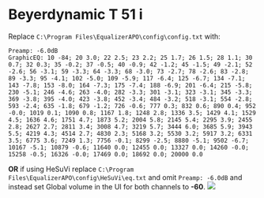 # Beyerdynamic T 51 i
Replace `C:\Program Files\EqualizerAPO\config\config.txt` with:
```
Preamp: -6.0dB
GraphicEQ: 10 -84; 20 3.0; 22 2.5; 23 2.2; 25 1.7; 26 1.5; 28 1.1; 30 0.7; 32 0.3; 35 -0.2; 37 -0.5; 40 -0.9; 42 -1.2; 45 -1.5; 49 -2.1; 52 -2.6; 56 -3.1; 59 -3.3; 64 -3.3; 68 -3.0; 73 -2.7; 78 -2.6; 83 -2.8; 89 -3.3; 95 -4.1; 102 -5.0; 109 -5.9; 117 -6.4; 125 -6.7; 134 -7.1; 143 -7.8; 153 -8.0; 164 -7.3; 175 -7.4; 188 -6.9; 201 -6.4; 215 -5.8; 230 -5.1; 246 -4.6; 263 -4.0; 282 -3.3; 301 -3.1; 323 -3.1; 345 -3.3; 369 -3.8; 395 -4.0; 423 -3.8; 452 -3.4; 484 -3.2; 518 -3.1; 554 -2.8; 593 -2.4; 635 -1.8; 679 -1.2; 726 -0.6; 777 0.3; 832 0.6; 890 0.4; 952 -0.0; 1019 0.1; 1090 0.8; 1167 1.8; 1248 2.8; 1336 3.5; 1429 4.1; 1529 4.5; 1636 4.6; 1751 4.7; 1873 5.2; 2004 5.8; 2145 5.4; 2295 3.9; 2455 2.8; 2627 2.7; 2811 3.4; 3008 4.7; 3219 5.7; 3444 6.0; 3685 5.9; 3943 5.5; 4219 4.3; 4514 2.7; 4830 2.3; 5168 3.2; 5530 3.2; 5917 3.2; 6331 3.5; 6775 3.6; 7249 1.3; 7756 -0.1; 8299 -2.5; 8880 -5.1; 9502 -6.7; 10167 -5.1; 10879 -0.6; 11640 0.0; 12455 0.0; 13327 0.0; 14260 -0.0; 15258 -0.5; 16326 -0.0; 17469 0.0; 18692 0.0; 20000 0.0
```
**OR** if using HeSuVi replace `C:\Program Files\EqualizerAPO\config\HeSuVi\eq.txt` and omit `Preamp: -6.0dB` and instead set Global volume in the UI for both channels to **-60**.
![](https://raw.githubusercontent.com/jaakkopasanen/AutoEq/master/results/Sonoma%20Model%20One/innerfidelity/onear/Beyerdynamic%20T%2051%20i/Beyerdynamic%20T%2051%20i.png)